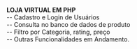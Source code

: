 <b>LOJA VIRTUAL EM PHP</b>  <br>
-- Cadastro e Login de Usuários <br>
-- Consulta no banco de dados de produto <br>
-- Filtro por Categoria, rating, preço<br>
-- Outras Funcionalidades em Andamento.
